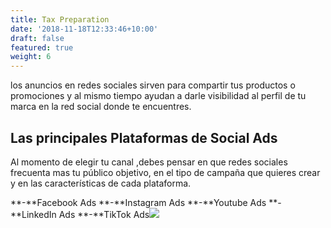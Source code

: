 ```yaml
---
title: Tax Preparation
date: '2018-11-18T12:33:46+10:00'
draft: false
featured: true
weight: 6
---
```

los anuncios en redes sociales sirven para compartir tus productos o promociones y al mismo tiempo ayudan a darle visibilidad al perfil de tu marca en la red social donde te encuentres.

## **Las principales Plataformas de Social Ads**

Al momento de elegir tu canal ,debes pensar en que redes sociales frecuenta mas tu público objetivo, en el tipo de campaña que quieres crear y en las características de cada plataforma.

**-**Facebook Ads
**-**Instagram Ads
**-**Youtube Ads
**-**LinkedIn Ads
**-**TikTok Ads![](https://www.soyunamarca.com/wp-content/uploads/2019/09/social-ads-malaga-1024x809.png)
